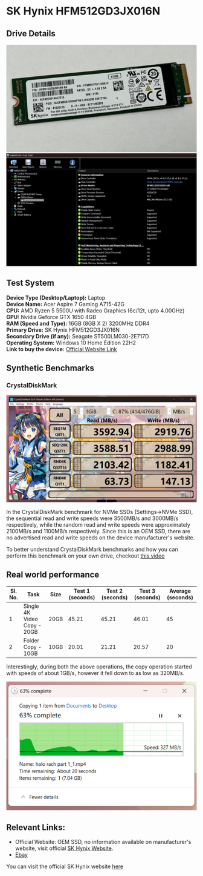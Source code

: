 # SK Hynix HFM512GD3JX016N

## Drive Details
![Alt text](s-l1600-2.jpg)
![Alt text](image-1.png)


## Test System
**Device Type (Desktop/Laptop):** Laptop
<br>**Device Name:** Acer Aspire 7 Gaming A715-42G
<br>**CPU:** AMD Ryzen 5 5500U with Radeo Graphics (6c/12t, upto 4.00GHz)
<br>**GPU:** Nvidia Geforce GTX 1650 4GB
<br>**RAM (Speed and Type):** 16GB (8GB X 2) 3200MHz DDR4
<br>**Primary Drive:** SK Hynix HFM512GD3JX016N
<br>**Secondary Drive (if any):** Seagate ST500LM030-2E717D
<br>**Operating System:** Windows 10 Home Edition 22H2
<br>**Link to buy the device:** [Official Website Link](https://store.acer.com/en-in/laptops/gaming/acer-aspire7-gaming-laptop-amd-ryzen5-5500u-a715-42g-nvidia-gtx-1651)

## Synthetic Benchmarks

### CrystalDiskMark

![Alt text](<Screenshot 2024-01-28 122358-1.png>)

In the CrystalDiskMark benchmark for NVMe SSDs (Settings->NVMe SSD), the sequential read and write speeds were 3500MB/s and 3000MB/s respectively, while the random read and write speeds were approximately 2100MB/s and 1100MB/s respectively. Since this is an OEM SSD, there are no advertised read and write speeds on the device manufacturer's website.

To better understand CrystalDiskMark benchmarks and how you can perform this benchmark on your own drive, checkout [this video](https://www.youtube.com/watch?v=JI8QS74Xz38)

## Real world performance

| Sl. No. | Task                        | Size | Test 1 (seconds) | Test 2 (seconds) | Test 3 (seconds) | Average (seconds) |
| ------- | --------------------------- | ---- | ---------------- | ---------------- | ---------------- | ----------------- |
| 1       | Single 4K Video Copy - 20GB | 20GB | 45.21            | 45.21            | 46.01            | 45                |
| 2       | Folder Copy - 10GB          | 10GB | 20.01            | 21.21            | 20.57            | 20                |

Interestingly, during both the above operations, the copy operation started with speeds of about 1GB/s, however it fell down to as low as 320MB/s.

![Alt text](<Screenshot (640).png>)

## Relevant Links:
 - Official Website: OEM SSD, no information available on manufacturer's website, visit official [SK Hynix Website](https://ssd.skhynix.com/).
 - [Ebay](https://www.ebay.com/sch/i.html?_from=R40&_nkw=SK+Hynix+HFM512GD3JX016N&_sacat=0)

You can visit the official SK Hynix website [here](https://ssd.skhynix.com/)
